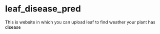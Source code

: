 # leaf_disease_pred
This is website in which you can upload leaf to find weather your plant has disease 
